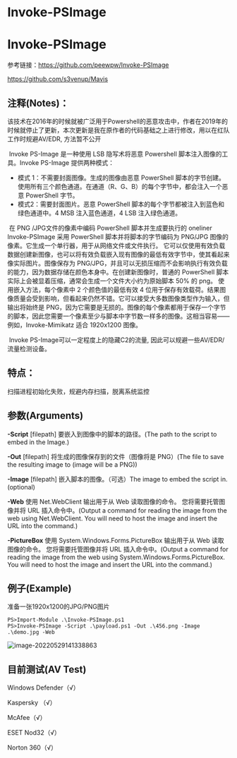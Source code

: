 # Invoke-PSImage

# Invoke-PSImage



参考链接：https://github.com/peewpw/Invoke-PSImage

https://github.com/s3venup/Mavis

## 注释(Notes)：

​		该技术在2016年的时候就被广泛用于Powershell的恶意攻击中，作者在2019年的时候就停止了更新，本次更新是我在原作者的代码基础之上进行修改，用以在红队工作时规避AV/EDR, 方法暂不公开

​		Invoke PS-Image 是一种使用 LSB 隐写术将恶意 Powershell 脚本注入图像的工具。Invoke PS-Image 提供两种模式：

- 模式 1：不需要封面图像。生成的图像由恶意 PowerShell 脚本的字节创建。使用所有三个颜色通道。在通道（R、G、B）的每个字节中，都会注入一个恶意 PowerShell 字节。
- 模式2：需要封面图片。恶意 PowerShell 脚本的每个字节都被注入到蓝色和绿色通道中。4 MSB 注入蓝色通道，4 LSB 注入绿色通道。

​		在 PNG /JPG文件的像素中编码 PowerShell 脚本并生成要执行的 oneliner Invoke-PSImage 采用 PowerShell 脚本并将脚本的字节编码为 PNG/JPG 图像的像素。它生成一个单行器，用于从网络文件或文件执行。 它可以仅使用有效负载数据创建新图像，也可以将有效负载嵌入现有图像的最低有效字节中，使其看起来像实际图片。图像保存为 PNG/JPG，并且可以无损压缩而不会影响执行有效负载的能力，因为数据存储在颜色本身中。在创建新图像时，普通的 PowerShell 脚本实际上会被显着压缩，通常会生成一个文件大小约为原始脚本 50% 的 png。 使用嵌入方法，每个像素中 2 个颜色值的最低有效 4 位用于保存有效载荷。结果图像质量会受到影响，但看起来仍然不错。它可以接受大多数图像类型作为输入，但输出将始终是 PNG，因为它需要是无损的。图像的每个像素都用于保存一个字节的脚本，因此您需要一个像素至少与脚本中字节数一样多的图像。这相当容易——例如，Invoke-Mimikatz 适合 1920x1200 图像。

​		Invoke PS-Image可以一定程度上的隐藏C2的流量, 因此可以规避一些AV/EDR/流量检测设备。

## 特点：

扫描进程初始化失败，规避内存扫描，脱离系统监控

## 参数(Arguments)

**-Script** [filepath]
要嵌入到图像中的脚本的路径。(The path to the script to embed in the Image.)

**-Out** [filepath]
将生成的图像保存到的文件（图像将是 PNG）(The file to save the resulting image to (image will be a PNG))

**-Image** [filepath]
嵌入脚本的图像。（可选）The image to embed the script in. (optional)

**-Web**
使用 Net.WebClient 输出用于从 Web 读取图像的命令。
您将需要托管图像并将 URL 插入命令中。(Output a command for reading the image from the web using Net.WebClient.
You will need to host the image and insert the URL into the command.)

**-PictureBox**
使用 System.Windows.Forms.PictureBox 输出用于从 Web 读取图像的命令。
您将需要托管图像并将 URL 插入命令中。(Output a command for reading the image from the web using System.Windows.Forms.PictureBox.
You will need to host the image and insert the URL into the command.)

## 例子(Example)

准备一张1920x1200的JPG/PNG图片

```
PS>Import-Module .\Invoke-PSImage.ps1
PS>Invoke-PSImage -Script .\payload.ps1 -Out .\456.png -Image .\demo.jpg -Web
```
![image-20220529141338863](../../../AppData/Roaming/Typora/typora-user-images/image-20220529141338863.png)

## 目前测试(AV Test)

Windows Defender（√）

Kaspersky （√）

McAfee（√）

ESET Nod32（√）

Norton 360（√）
